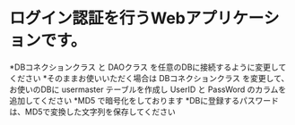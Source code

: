 ログイン認証を行うWebアプリケーションです。
=======================================

*DBコネクションクラス と DAOクラス を任意のDBに接続するように変更してください
*そのままお使いいただく場合は DBコネクションクラス を変更して、お使いのDBに
 usermaster テーブルを作成し UserID と PassWord のカラムを追加してください
*MD5 で暗号化をしております
*DBに登録するパスワードは、MD5で変換した文字列を保存してください
